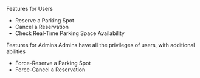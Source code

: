 Features for Users
- Reserve a Parking Spot
- Cancel a Reservation
- Check Real-Time Parking Space Availability

Features for Admins
Admins have all the privileges of users, with additional abilities
- Force-Reserve a Parking Spot
- Force-Cancel a Reservation
